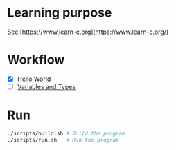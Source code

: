 # Learning purpose
See [https://www.learn-c.org](https://www.learn-c.org/)

# Workflow
- [x] [Hello World](https://www.learn-c.org/en/Hello%2C_World%21)
- [ ] [Variables and Types](https://www.learn-c.org/en/Variables_and_Types)

# Run
```sh
./scripts/build.sh # Build the program
./scripts/run.sh   # Run the program
```